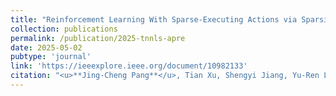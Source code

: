```yaml
---
title: "Reinforcement Learning With Sparse-Executing Actions via Sparsity Regularization"
collection: publications
permalink: /publication/2025-tnnls-apre
date: 2025-05-02
pubtype: 'journal'
link: 'https://ieeexplore.ieee.org/document/10982133'
citation: "<u>**Jing-Cheng Pang**</u>, Tian Xu, Shengyi Jiang, Yu-Ren Liu and Yang Yu. <i> Reinforcement Learning With Sparse-Executing Actions via Sparsity Regularization. </i> <b> IEEE Transactions on Neural Networks and Learning Systems (TNNLS)</b>, to appear."
---
```

